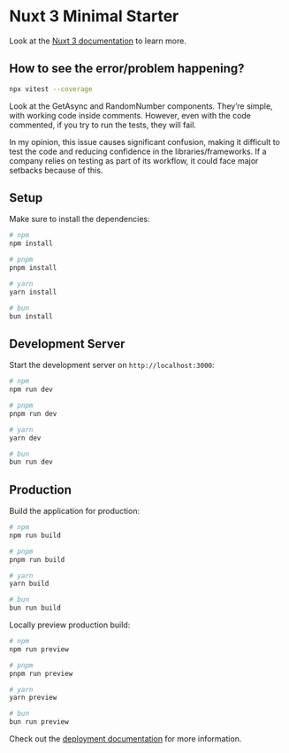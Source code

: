 # Nuxt 3 Minimal Starter

Look at the [Nuxt 3 documentation](https://nuxt.com/docs/getting-started/introduction) to learn more.

## How to see the error/problem happening?
```bash
npx vitest --coverage
```

Look at the GetAsync and RandomNumber components. They’re simple, with working code inside comments. However, even with the code commented, if you try to run the tests, they will fail.

In my opinion, this issue causes significant confusion, making it difficult to test the code and reducing confidence in the libraries/frameworks. If a company relies on testing as part of its workflow, it could face major setbacks because of this.


## Setup

Make sure to install the dependencies:

```bash
# npm
npm install

# pnpm
pnpm install

# yarn
yarn install

# bun
bun install
```

## Development Server

Start the development server on `http://localhost:3000`:

```bash
# npm
npm run dev

# pnpm
pnpm run dev

# yarn
yarn dev

# bun
bun run dev
```

## Production

Build the application for production:

```bash
# npm
npm run build

# pnpm
pnpm run build

# yarn
yarn build

# bun
bun run build
```

Locally preview production build:

```bash
# npm
npm run preview

# pnpm
pnpm run preview

# yarn
yarn preview

# bun
bun run preview
```

Check out the [deployment documentation](https://nuxt.com/docs/getting-started/deployment) for more information.
